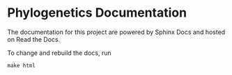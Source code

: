 # Phylogenetics Documentation

The documentation for this project are powered by Sphinx Docs and hosted on Read the Docs.

To change and rebuild the docs, run

```
make html
```
